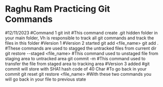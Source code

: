 # Raghu Ram Practicing Git Commands
#12/11/2023
#Command 1
git init
#This command create .git hidden folder in your main folder, Vh is responsible to track all git commands and track the files in this folder
#Version 1
#Version 2 started
git add <file_name>
git add<space> .
#These commands are used to stagged the untracked files from current dir 
git restore --staged <file_name>
#This command used to unstaged file from staging area to untracked area
git commit -m <Message>
#This command used to transfer the file from staged area to tracking area
#Version 3 added
#git commit will store with SHA1 hash code of 40 Char
#To go back in your commit
git reset <HashCode of previous Commit>
git restore <file_name>
#With these two commands you will go back in your file to previous state

